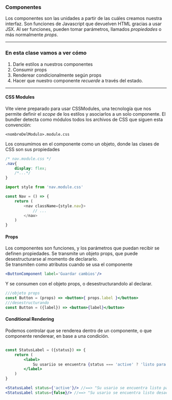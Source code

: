 
### Componentes

Los componentes son las unidades a partir de las cuáles creamos nuestra interfaz. Son funciones de Javascript que devuelven HTML gracias a usar JSX. Al ser funciones, pueden tomar parámetros, llamados *propiedades* o más normalmente *props*.

------------

### En esta clase vamos a ver cómo

1. Darle estilos a nuestros componentes 
2. Consumir props
3. Renderear condicionalmente según props
4. Hacer que nuestro componente *recuerde* a través del estado.

------

#### CSS Modules

Vite viene preparado para usar CSSModules, una tecnología que nos permite definir el *scope* de los estilos y asociarlos a un solo componente. El bundler detecta como módulos todos los archivos de CSS que siguen esta convención:
```
<nombreDelModulo>.module.css
```
Los consumimos en el componente como un objeto, donde las clases de CSS son sus propiedades

```css
/* nav.module.css */
.nav{
    display: flex;
    /*...*/
}

```


```javascript
import style from 'nav.module.css'

const Nav = () => {
    return (
        <nav className={style.nav}>
            // ...
        </nav>
    )
}
```

#### Props

Los componentes son funciones, y los parámetros que puedan recibir se definen propiedades. Se transmite un objeto props, que puede desestructurarse al momento de declararlo. <br>
Se transmiten como atributos cuando se usa el componente

```jsx
<ButtonComponent label='Guardar cambios'/>
```

Y se consumen con el objeto props, o desestructurandolo al declarar. 
```jsx
///objeto props
const Button = (props) => <button>{ props.label }</button>
///desestructurando
const Button = ({label}) => <button>{label}</button>

```

#### Conditional Rendering

Podemos controlar que se renderea dentro de un componente, o que componente renderear, en base a una condición. 
```jsx

const StatusLabel = ({status}) => {
    return (
        <label> 
            Su usariio se encuentra {status === 'active' ? 'listo para operar' : 'desactivado.' }.
        </label>
    )
}

<StatusLabel status={'active'}/> //==> "Su usario se encuentra listo para operar"
<StatusLabel status={false}/> //==> "Su usario se encuentra listo desactivad."

```